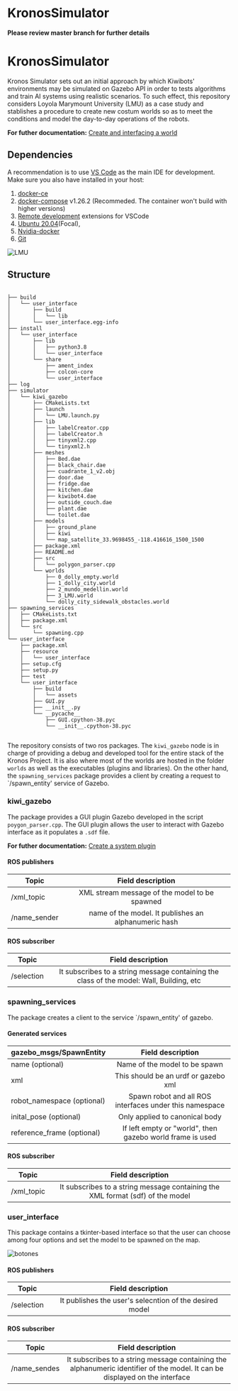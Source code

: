 # KronosSimulator

**Please review master branch for further details**


# KronosSimulator
Kronos Simulator sets out an initial approach by which Kiwibots' environments may be simulated on Gazebo API in order to tests algorithms and train AI systems using realistic scenarios. To such effect, this repository considers Loyola Marymount University (LMU) as a case study and stablishes a procedure to create new costum worlds so as to meet the conditions and model the day-to-day operations of the robots.

**For futher documentation:** [Create and interfacing a world](https://github.com/kiwicampus/KronosSimulator/blob/LMU/CreatingNewWorld.md)

## Dependencies 
A recommendation is to use [VS Code](https://code.visualstudio.com/) as the main IDE for development. Make sure you also have installed in your host:
 1. [docker-ce](https://docs.docker.com/install/)
 2. [docker-compose](https://docs.docker.com/compose/install/) v1.26.2 (Recommeded. The container won't build with higher versions)
 3. [Remote development](https://marketplace.visualstudio.com/items?itemName=ms-vscode-remote.vscode-remote-extensionpack) extensions for VSCode
 4. [Ubuntu 20.04](https://releases.ubuntu.com/20.04/)(Focal),
 5. [Nvidia-docker](https://docs.nvidia.com/datacenter/cloud-native/container-toolkit/install-guide.html)
 6. [Git](https://git-scm.com/book/en/v2/Getting-Started-Installing-Git)
  


![LMU](https://user-images.githubusercontent.com/104376530/177620432-5b4784a1-b8d2-4311-b969-4da0e36e9c3c.png)

## Structure
```

├── build
│   └── user_interface
│       ├── build
│       │   └── lib
│       └── user_interface.egg-info
├── install
│   └── user_interface
│       ├── lib
│       │   ├── python3.8
│       │   └── user_interface
│       └── share
│           ├── ament_index
│           ├── colcon-core
│           └── user_interface
├── log
├── simulator
│   └── kiwi_gazebo
│       ├── CMakeLists.txt
│       ├── launch
│       │   └── LMU.launch.py
│       ├── lib
│       │   ├── labelCreator.cpp
│       │   ├── labelCreator.h
│       │   ├── tinyxml2.cpp
│       │   └── tinyxml2.h
│       ├── meshes
│       │   ├── Bed.dae
│       │   ├── black_chair.dae
│       │   ├── cuadrante_1_v2.obj
│       │   ├── door.dae
│       │   ├── fridge.dae
│       │   ├── kitchen.dae
│       │   ├── kiwibot4.dae
│       │   ├── outside_couch.dae
│       │   ├── plant.dae
│       │   └── toilet.dae
│       ├── models
│       │   ├── ground_plane
│       │   ├── kiwi
│       │   └── map_satellite_33.9698455_-118.416616_1500_1500
│       ├── package.xml
│       ├── README.md
│       ├── src
│       │   └── polygon_parser.cpp
│       └── worlds
│           ├── 0_dolly_empty.world
│           ├── 1_dolly_city.world
│           ├── 2_mundo_medellin.world
│           ├── 3_LMU.world
│           └── dolly_city_sidewalk_obstacles.world
├── spawning_services
│   ├── CMakeLists.txt
│   ├── package.xml
│   └── src
│       └── spawning.cpp
└── user_interface
    ├── package.xml
    ├── resource
    │   └── user_interface
    ├── setup.cfg
    ├── setup.py
    ├── test
    └── user_interface
        ├── build
        │   └── assets
        ├── GUI.py
        ├── __init__.py
        └── __pycache__
            ├── GUI.cpython-38.pyc
            └── __init__.cpython-38.pyc


```

The repository consists of two ros packages. The `kiwi_gazebo` node is in charge of providing a debug and developed tool for the entire stack of the Kronos Project. It is also where most of the worlds are hosted in the folder `worlds` as well as the executables (plugins and libraries). On the other hand, the `spawning_services` package provides a client by creating a request to `/spawn_entity' service of Gazebo.

### kiwi_gazebo
The package provides a GUI plugin Gazebo developed in the script `poygon_parser.cpp`. The GUI plugin  allows the user to interact with Gazebo interface as it populates a `.sdf` file.

**For futher documentation:** [Create a system plugin](https://classic.gazebosim.org/tutorials?tut=system_plugin&cat=write_plugin)

#### ROS publishers

| **Topic** |                   **Field description**                   |
|-----------------------------|:---------------------------------------------------------:|
|       /xml_topic     |               XML stream message of the model to be spawned        |
|             /name_sender             |             name of the model. It publishes an alphanumeric hash         |


#### ROS subscriber
| **Topic** |                   **Field description**                   |
|-----------------------------|:---------------------------------------------------------:|
|       /selection     |             It subscribes to a string message containing the class of the model: Wall, Building, etc     |





### spawning_services
The package creates a client to the service `/spawn_entity' of gazebo. 

#### Generated services

| **gazebo_msgs/SpawnEntity** |                   **Field description**                   |
|-----------------------------|:---------------------------------------------------------:|
|       name (optional)       |               Name of the model to be spawn               |
|             xml             |            This should be an urdf or gazebo xml           |
|  robot_namespace (optional) |  Spawn robot and all ROS interfaces under this namespace  |
|    inital_pose (optional)   |               Only applied to canonical body              |
|  reference_frame (optional) | If left empty or "world", then gazebo world frame is used |

#### ROS subscriber
| **Topic** |                   **Field description**                   |
|-----------------------------|:---------------------------------------------------------:|
|       /xml_topic     |             It subscribes to a string message containing the XML format (sdf) of the model      |

### user_interface
This package contains a tkinter-based interface so that the user can choose among four options  and set the model to be spawned on the map.

![botones](https://user-images.githubusercontent.com/104376530/177658439-d6edcdb1-c424-4e1b-ace2-aa42bdf84e40.png)


#### ROS publishers
| **Topic** |                   **Field description**                   |
|-----------------------------|:---------------------------------------------------------:|
|       /selection     |             It publishes the user's selecntion of the desired model    |

#### ROS subscriber
| **Topic** |                   **Field description**                   |
|-----------------------------|:---------------------------------------------------------:|
|       /name_sendes     |             It subscribes to a string message containing the alphanumeric identifier of the model. It can be displayed on the interface     |
